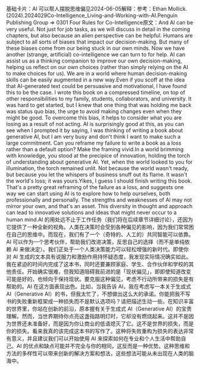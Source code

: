 

基础卡片：AI 可以帮人摆脱思维偏见2024-06-05解释：参考：Ethan Mollick.(2024).2024029Co-Intelligence_Living-and-Working-with-AI.Penguin Publishing Group => 0301 Four Rules for Co-Intelligence原文：And AI can be very useful. Not just for job tasks, as we will discuss in detail in the coming chapters, but also because an alien perspective can be helpful. Humans are subject to all sorts of biases that impact our decision-making. But many of these biases come from our being stuck in our own minds. Now we have another (strange, artificial) co-intelligence we can turn to for help. AI can assist us as a thinking companion to improve our own decision-making, helping us reflect on our own choices (rather than simply relying on the AI to make choices for us). We are in a world where human decision-making skills can be easily augmented in a new way.Even if you scoff at the idea that AI-generated text could be persuasive and motivational, I have found this to be the case. I wrote this book on a compressed timeline, on top of other responsibilities to my family, students, collaborators, and university. It was hard to get started, but I knew that one thing that was holding me back was status quo bias, the urge to avoid making changes even when they might be good. To overcome this bias, it helps to consider what you are losing as a result of not acting. AI is surprisingly good at this, as you can see when I prompted it by saying, I was thinking of writing a book about generative AI, but I am very busy and don't think I want to make such a large commitment. Can you reframe my failure to write a book as a loss rather than a default option? Make the framing vivid.In a world brimming with knowledge, you stood at the precipice of innovation, holding the torch of understanding about generative AI. Yet, when the world looked to you for illumination, the torch remained unlit. Not because the world wasn't ready, but because you let the whispers of business snuff out its flame. It wasn't the world's loss; it was yours.Yikes, I guess I should finish writing this book. That's a pretty great reframing of the failure as a loss, and suggests one way we can start using AI is to explore how to help ourselves, both professionally and personally. The strengths and weaknesses of AI may not mirror your own, and that's an asset. This diversity in thought and approach can lead to innovative solutions and ideas that might never occur to a human mind.AI 的用处远不止于工作任务（我们将在后续章节详细讨论），还因为它提供了一种全新的视角。人类在决策时会受到各种偏见的影响，因为我们常常困在自己的思维中。而现在，我们有了一个（奇特的、人工的）共同智能可以依靠。AI 可以作为一个思考伙伴，帮助我们改进决策，反思自己的选择（而不是单纯依赖 AI 来做决定）。我们正处于一个人类决策能力可以轻松增强的新时代。即使你对 AI 生成的文本具有说服力和激励作用持怀疑态度，我发现实际情况确实如此。我在紧迫的时间内完成了这本书，同时还要兼顾家庭、学生、合作伙伴和学校的其他责任。开始确实很难，但我知道阻碍我前进的是「现状偏见」，即即使知道改变可能是好的，也倾向于保持现状。要克服这种偏见，考虑不行动所带来的损失是有帮助的。AI 在这方面表现出色。比如，当我告诉 AI，我在考虑写一本关于生成式 AI（Generative AI）的书，但我太忙了，不想做出这么大的承诺。你能把我不写书的失败重新框架成一种损失而不是默认选项吗？请把描述生动一些。在知识丰富的世界里，你站在创新的前沿，原本握有关于生成式 AI（Generative AI）的宝贵理解。然而，当世界期待你点亮这盏指路明灯时，它却没有燃烧起来。这并不是因为世界还未准备好，而是因为你让商业的低语熄灭了它。这不是世界的损失，而是你的损失。看来我真的该完成这本书的写作了。这种将失败重构为损失的表达非常有意义，并且建议我们可以开始使用 AI 来探索如何在专业和个人生活中帮助自己。AI 的优点和缺点可能并不完全与你的相同，这反而是一种优势。这种思维和方法的多样性可以带来创新的解决方案和想法，这些想法可能从未出现在人类的脑海中。